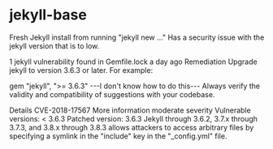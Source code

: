 # jekyll-base

Fresh Jekyll install from running "jekyll new ..."
Has a security issue with the jekyll version that is to low. 

1 jekyll vulnerability found in Gemfile.lock a day ago
Remediation
Upgrade jekyll to version 3.6.3 or later. For example:

gem "jekyll", ">= 3.6.3"                                                            ---I don't know how to do this---
Always verify the validity and compatibility of suggestions with your codebase.

Details
CVE-2018-17567 More information
moderate severity
Vulnerable versions: < 3.6.3
Patched version: 3.6.3
Jekyll through 3.6.2, 3.7.x through 3.7.3, and 3.8.x through 3.8.3 allows attackers to access arbitrary files by specifying a symlink in the "include" key in the "_config.yml" file.
